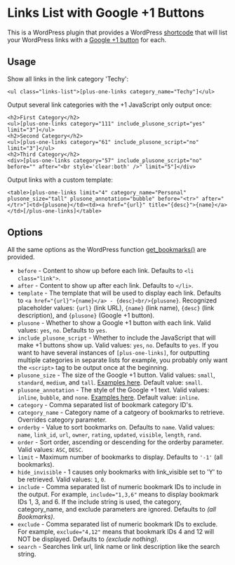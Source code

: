 Links List with Google +1 Buttons
===
This is a WordPress plugin that provides a WordPress [shortcode](http://codex.wordpress.org/Shortcode) that will list your WordPress links with a [Google +1 button](http://www.google.com/+1/button/) for each.

Usage
--
Show all links in the link category 'Techy':

    <ul class="links-list">[plus-one-links category_name="Techy"]</ul>

Output several link categories with the +1 JavaScript only output once:

    <h2>First Category</h2>
    <ul>[plus-one-links category="111" include_plusone_script="yes" limit="3"]</ul>
    <h2>Second Category</h2>
    <ul>[plus-one-links category="61" include_plusone_script="no" limit="3"]</ul>
    <h2>Third Category</h2>
    <div>[plus-one-links category="57" include_plusone_script="no" before="" after="<br style='clear:both' />" limit="5"]</div>

Output links with a custom template:

    <table>[plus-one-links limit="4" category_name="Personal" plusone_size="tall" plusone_annotation="bubble" before="<tr>" after="</tr>"]<td>{plusone}</td><td><a href="{url}" title="{desc}">{name}</a></td>[/plus-one-links]</table>

Options
--
All the same options as the WordPress function [get_bookmarks()](http://codex.wordpress.org/Function_Reference/get_bookmarks) are provided.

- `before` - Content to show up before each link.  Defaults to `<li class="link">`.
- `after` - Content to show up after each link.  Defaults to `</li>`.
- `template` - The template that will be used to display each link.  Defaults to `<a href="{url}">{name}</a> - {desc}<br/>{plusone}`.  Recognized placeholder values:  `{url}` (link URL), `{name}` (link name), `{desc}` (link description), and `{plusone}` (Google +1 button).
- `plusone` - Whether to show a Google +1 button with each link.  Valid values:  `yes`, `no`.  Defaults to `yes`.
- `include_plusone_script` - Whether to include the JavaScript that will make +1 buttons show up.  Valid values:  `yes`, `no`.  Defaults to `yes`.  If you want to have several instances of `[plus-one-links]`, for outputting multiple categories in separate lists for example, you probably only want the `<script>` tag to be output once at the beginning.
- `plusone_size` - The size of the Google +1 button.  Valid values:  `small`, `standard`, `medium`, and `tall`.  [Examples here](http://www.google.com/webmasters/+1/button/).  Default value:  `small`.
- `plusone_annotation` - The style of the Google +1 text.  Valid values:  `inline`, `bubble`, and `none`.  [Examples here](http://www.google.com/webmasters/+1/button/).  Default value:  `inline`.
- `category` - Comma separated list of bookmark category ID's.
- `category_name` - Category name of a catgeory of bookmarks to retrieve. Overrides category parameter.
- `orderby` - Value to sort bookmarks on. Defaults to `name`.  Valid values:  `name`, `link_id`, `url`, `owner`, `rating`, `updated`, `visible`, `length`, `rand`.
- `order` - Sort order, ascending or descending for the orderby parameter.  Valid values:  `ASC`, `DESC`.
- `limit` - Maximum number of bookmarks to display. Defaults to `'-1'` (all bookmarks).
- `hide_invisible` - 1 causes only bookmarks with link_visible set to 'Y' to be retrieved.  Valid values:  `1`, `0`.
- `include` - Comma separated list of numeric bookmark IDs to include in the output. For example, `include="1,3,6"` means to display bookmark IDs 1, 3, and 6. If the include string is used, the category, category_name, and exclude parameters are ignored. Defaults to *(all Bookmarks)*.
- `exclude` - Comma separated list of numeric bookmark IDs to exclude. For example, `exclude="4,12"` means that bookmark IDs 4 and 12 will NOT be displayed. Defaults to *(exclude nothing)*.
- `search` - Searches link url, link name or link description like the search string.
